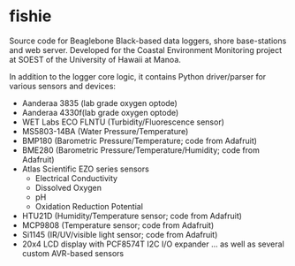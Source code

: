 # fishie

Source code for Beaglebone Black-based data loggers, shore base-stations and web server.
Developed for the Coastal Environment Monitoring project at SOEST of the University of Hawaii at Manoa.

In addition to the logger core logic, it contains Python driver/parser for various sensors and devices:

- Aanderaa 3835 (lab grade oxygen optode)
- Aanderaa 4330f(lab grade oxygen optode)
- WET Labs ECO FLNTU (Turbidity/Fluorescence sensor)
- MS5803-14BA (Water Pressure/Temperature)
- BMP180 (Barometric Pressure/Temperature; code from Adafruit)
- BME280 (Barometric Pressure/Temperature/Humidity; code from Adafruit)
- Atlas Scientific EZO series sensors
  - Electrical Conductivity
  - Dissolved Oxygen
  - pH
  - Oxidation Reduction Potential
- HTU21D (Humidity/Temperature sensor; code from Adafruit)
- MCP9808 (Temperature sensor; code from Adafruit)
- Si1145 (IR/UV/visible light sensor; code from Adafruit)
- 20x4 LCD display with PCF8574T I2C I/O expander
... as well as several custom AVR-based sensors


